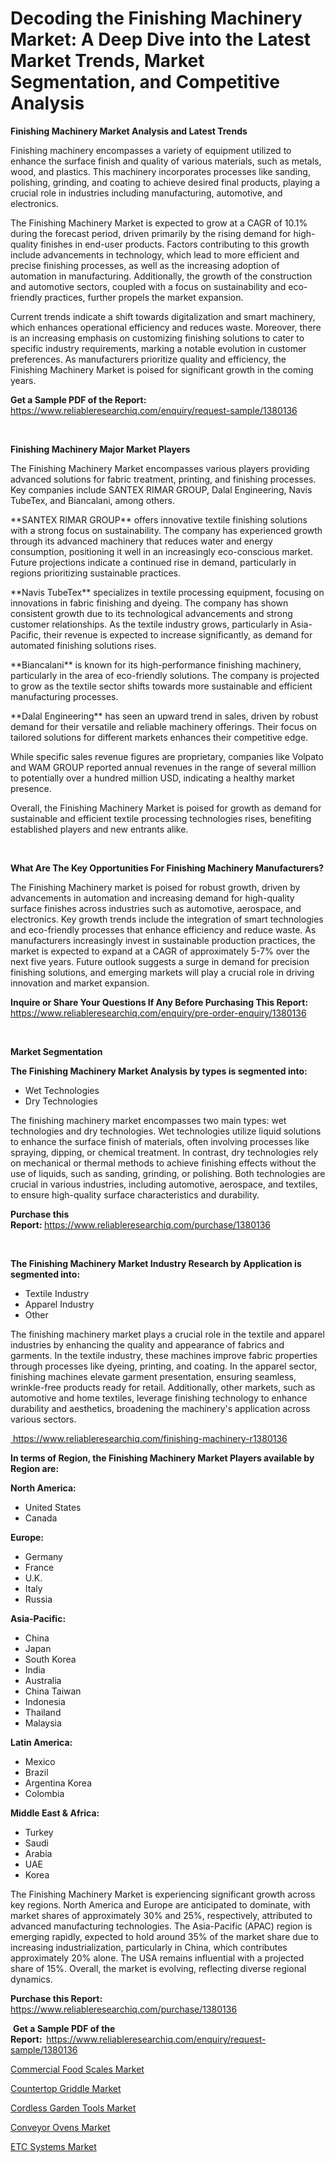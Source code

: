 <p><h1>Decoding the Finishing Machinery Market: A Deep Dive into the Latest Market Trends, Market Segmentation, and Competitive Analysis</h1></p><p><strong>Finishing Machinery Market Analysis and Latest Trends</strong></p>
<p><p>Finishing machinery encompasses a variety of equipment utilized to enhance the surface finish and quality of various materials, such as metals, wood, and plastics. This machinery incorporates processes like sanding, polishing, grinding, and coating to achieve desired final products, playing a crucial role in industries including manufacturing, automotive, and electronics.</p><p>The Finishing Machinery Market is expected to grow at a CAGR of 10.1% during the forecast period, driven primarily by the rising demand for high-quality finishes in end-user products. Factors contributing to this growth include advancements in technology, which lead to more efficient and precise finishing processes, as well as the increasing adoption of automation in manufacturing. Additionally, the growth of the construction and automotive sectors, coupled with a focus on sustainability and eco-friendly practices, further propels the market expansion.</p><p>Current trends indicate a shift towards digitalization and smart machinery, which enhances operational efficiency and reduces waste. Moreover, there is an increasing emphasis on customizing finishing solutions to cater to specific industry requirements, marking a notable evolution in customer preferences. As manufacturers prioritize quality and efficiency, the Finishing Machinery Market is poised for significant growth in the coming years.</p></p>
<p><strong>Get a Sample PDF of the Report:&nbsp;</strong> <a href="https://www.reliableresearchiq.com/enquiry/request-sample/1380136?utm_campaign=1170&utm_medium=2&utm_source=Github&utm_content=ia&utm_term=21022025&utm_id=finishing-machinery">https://www.reliableresearchiq.com/enquiry/request-sample/1380136</a></p>
<p>&nbsp;</p>
<p><strong>Finishing Machinery Major Market Players</strong></p>
<p><p>The Finishing Machinery Market encompasses various players providing advanced solutions for fabric treatment, printing, and finishing processes. Key companies include SANTEX RIMAR GROUP, Dalal Engineering, Navis TubeTex, and Biancalani, among others.</p><p>**SANTEX RIMAR GROUP** offers innovative textile finishing solutions with a strong focus on sustainability. The company has experienced growth through its advanced machinery that reduces water and energy consumption, positioning it well in an increasingly eco-conscious market. Future projections indicate a continued rise in demand, particularly in regions prioritizing sustainable practices.</p><p>**Navis TubeTex** specializes in textile processing equipment, focusing on innovations in fabric finishing and dyeing. The company has shown consistent growth due to its technological advancements and strong customer relationships. As the textile industry grows, particularly in Asia-Pacific, their revenue is expected to increase significantly, as demand for automated finishing solutions rises.</p><p>**Biancalani** is known for its high-performance finishing machinery, particularly in the area of eco-friendly solutions. The company is projected to grow as the textile sector shifts towards more sustainable and efficient manufacturing processes. </p><p>**Dalal Engineering** has seen an upward trend in sales, driven by robust demand for their versatile and reliable machinery offerings. Their focus on tailored solutions for different markets enhances their competitive edge. </p><p>While specific sales revenue figures are proprietary, companies like Volpato and WAM GROUP reported annual revenues in the range of several million to potentially over a hundred million USD, indicating a healthy market presence.</p><p>Overall, the Finishing Machinery Market is poised for growth as demand for sustainable and efficient textile processing technologies rises, benefiting established players and new entrants alike.</p></p>
<p>&nbsp;</p>
<p><strong>What Are The Key Opportunities For Finishing Machinery Manufacturers?</strong></p>
<p><p>The Finishing Machinery market is poised for robust growth, driven by advancements in automation and increasing demand for high-quality surface finishes across industries such as automotive, aerospace, and electronics. Key growth trends include the integration of smart technologies and eco-friendly processes that enhance efficiency and reduce waste. As manufacturers increasingly invest in sustainable production practices, the market is expected to expand at a CAGR of approximately 5-7% over the next five years. Future outlook suggests a surge in demand for precision finishing solutions, and emerging markets will play a crucial role in driving innovation and market expansion.</p></p>
<p><strong>Inquire or Share Your Questions If Any Before Purchasing This Report:</strong> <a href="https://www.reliableresearchiq.com/enquiry/pre-order-enquiry/1380136?utm_campaign=1170&utm_medium=2&utm_source=Github&utm_content=ia&utm_term=21022025&utm_id=finishing-machinery">https://www.reliableresearchiq.com/enquiry/pre-order-enquiry/1380136</a></p>
<p>&nbsp;</p>
<p><strong>Market Segmentation</strong></p>
<p><strong>The Finishing Machinery Market Analysis by types is segmented into:</strong></p>
<p><ul><li>Wet Technologies</li><li>Dry Technologies</li></ul></p>
<p><p>The finishing machinery market encompasses two main types: wet technologies and dry technologies. Wet technologies utilize liquid solutions to enhance the surface finish of materials, often involving processes like spraying, dipping, or chemical treatment. In contrast, dry technologies rely on mechanical or thermal methods to achieve finishing effects without the use of liquids, such as sanding, grinding, or polishing. Both technologies are crucial in various industries, including automotive, aerospace, and textiles, to ensure high-quality surface characteristics and durability.</p></p>
<p><strong>Purchase this Report:&nbsp;</strong><a href="https://www.reliableresearchiq.com/purchase/1380136?utm_campaign=1170&utm_medium=2&utm_source=Github&utm_content=ia&utm_term=21022025&utm_id=finishing-machinery">https://www.reliableresearchiq.com/purchase/1380136</a></p>
<p>&nbsp;</p>
<p><strong>The Finishing Machinery Market Industry Research by Application is segmented into:</strong></p>
<p><ul><li>Textile Industry</li><li>Apparel Industry</li><li>Other</li></ul></p>
<p><p>The finishing machinery market plays a crucial role in the textile and apparel industries by enhancing the quality and appearance of fabrics and garments. In the textile industry, these machines improve fabric properties through processes like dyeing, printing, and coating. In the apparel sector, finishing machines elevate garment presentation, ensuring seamless, wrinkle-free products ready for retail. Additionally, other markets, such as automotive and home textiles, leverage finishing technology to enhance durability and aesthetics, broadening the machinery's application across various sectors.</p></p>
<p><a href="https://www.reliableresearchiq.com/finishing-machinery-r1380136?utm_campaign=1170&utm_medium=2&utm_source=Github&utm_content=ia&utm_term=21022025&utm_id=finishing-machinery">&nbsp;https://www.reliableresearchiq.com/finishing-machinery-r1380136</a></p>
<p><strong>In terms of Region, the Finishing Machinery Market Players available by Region are:</strong></p>
<p>
    <p> <strong> North America: </strong>
        <ul>
            <li>United States</li>
            <li>Canada</li>
        </ul>
        </p> 
    <p> <strong> Europe: </strong>
        <ul>
            <li>Germany</li>
            <li>France</li>
            <li>U.K.</li>
            <li>Italy</li>
            <li>Russia</li>
        </ul>
        </p> 
    <p> <strong> Asia-Pacific: </strong>
        <ul>
            <li>China</li>
            <li>Japan</li>
            <li>South Korea</li>
            <li>India</li>
            <li>Australia</li>
            <li>China Taiwan</li>
            <li>Indonesia</li>
            <li>Thailand</li>
            <li>Malaysia</li>
        </ul>
        </p> 
    <p> <strong> Latin America: </strong>
        <ul>
            <li>Mexico</li>
            <li>Brazil</li>
            <li>Argentina Korea</li>
            <li>Colombia</li>
        </ul>
        </p> 
    <p> <strong> Middle East & Africa: </strong>
        <ul>
            <li>Turkey</li>
            <li>Saudi</li>
            <li>Arabia</li>
            <li>UAE</li>
            <li>Korea</li>
        </ul>
    </p>
    </p>
<p><p>The Finishing Machinery Market is experiencing significant growth across key regions. North America and Europe are anticipated to dominate, with market shares of approximately 30% and 25%, respectively, attributed to advanced manufacturing technologies. The Asia-Pacific (APAC) region is emerging rapidly, expected to hold around 35% of the market share due to increasing industrialization, particularly in China, which contributes approximately 20% alone. The USA remains influential with a projected share of 15%. Overall, the market is evolving, reflecting diverse regional dynamics.</p></p>
<p><strong>Purchase this Report: </strong><a href="https://www.reliableresearchiq.com/purchase/1380136?utm_campaign=1170&utm_medium=2&utm_source=Github&utm_content=ia&utm_term=21022025&utm_id=finishing-machinery">https://www.reliableresearchiq.com/purchase/1380136</a></p>
<p>&nbsp;<strong>Get a Sample PDF of the Report:&nbsp;&nbsp;</strong><a href="https://www.reliableresearchiq.com/enquiry/request-sample/1380136?utm_campaign=1170&utm_medium=2&utm_source=Github&utm_content=ia&utm_term=21022025&utm_id=finishing-machinery">https://www.reliableresearchiq.com/enquiry/request-sample/1380136</a></p>
<p><strong></strong></p>
<p><p><a href="https://github.com/tiagoamicijo/Market-Research-Report-List-1/blob/main/commercial-food-scales-market.md?utm_campaign=1170&utm_medium=2&utm_source=Github&utm_content=ia&utm_term=21022025&utm_id=finishing-machinery">Commercial Food Scales Market</a></p><p><a href="https://github.com/rigelciara0p/Market-Research-Report-List-1/blob/main/countertop-griddle-market.md?utm_campaign=1170&utm_medium=2&utm_source=Github&utm_content=ia&utm_term=21022025&utm_id=finishing-machinery">Countertop Griddle Market</a></p><p><a href="https://github.com/jamesgomez337/Market-Research-Report-List-1/blob/main/cordless-garden-tools-market.md?utm_campaign=1170&utm_medium=2&utm_source=Github&utm_content=ia&utm_term=21022025&utm_id=finishing-machinery">Cordless Garden Tools Market</a></p><p><a href="https://github.com/porstheftyux/Market-Research-Report-List-1/blob/main/conveyor-ovens-market.md?utm_campaign=1170&utm_medium=2&utm_source=Github&utm_content=ia&utm_term=21022025&utm_id=finishing-machinery">Conveyor Ovens Market</a></p><p><a href="https://github.com/boltermuseke/Market-Research-Report-List-1/blob/main/etc-systems-market.md?utm_campaign=1170&utm_medium=2&utm_source=Github&utm_content=ia&utm_term=21022025&utm_id=finishing-machinery">ETC Systems Market</a></p></p>